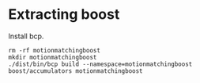 # Extracting boost

Install bcp.

```
rm -rf motionmatchingboost
mkdir motionmatchingboost
./dist/bin/bcp build --namespace=motionmatchingboost boost/accumulators motionmatchingboost
```